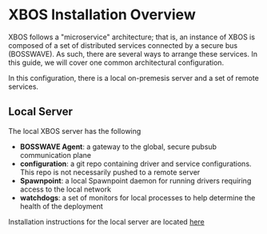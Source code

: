 # XBOS Installation Overview

XBOS follows a "microservice" architecture; that is, an instance of XBOS is composed of a set of distributed services connected by a secure bus (BOSSWAVE).
As such, there are several ways to arrange these services. In this guide, we will cover one common architectural configuration.

In this configuration, there is a local on-premesis server and a set of remote services.

## Local Server

The local XBOS server has the following

- **BOSSWAVE Agent**: a gateway to the global, secure pubsub communication plane
- **configuration**: a git repo containing driver and service configurations. This repo is not necessarily pushed to a remote server
- **Spawnpoint**: a local Spawnpoint daemon for running drivers requiring access to the local network
- **watchdogs**: a set of monitors for local processes to help determine the health of the deployment

Installation instructions for the local server are located [here](https://docs.xbos.io/local_install.html)
